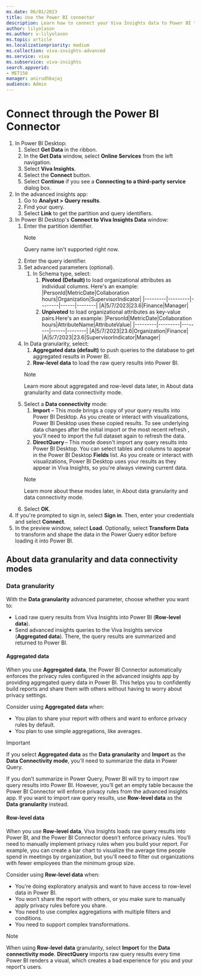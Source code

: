 ```yaml
---
ms.date: 06/01/2023
title: Use the Power BI connector
description: Learn how to connect your Viva Insights data to Power BI through the Power BI connector
author: lilyolason
ms.author: v-lilyolason
ms.topic: article
ms.localizationpriority: medium 
ms.collection: viva-insights-advanced 
ms.service: viva 
ms.subservice: viva-insights 
search.appverid: 
- MET150 
manager: anirudhbajaj
audience: Admin
---
```


# Connect through the Power BI Connector

1. In Power BI Desktop:
    1. Select **Get Data** in the ribbon.
    1. In the **Get Data** window, select **Online Services** from the left navigation.
    1. Select **Viva Insights**. 
    1. Select the **Connect** button.
    1. Select **Continue** if you see a **Connecting to a third-party service** dialog box.
1. In the advanced insights app:
    1. Go to **Analyst > Query results**.
    1. Find your query.
    1. Select **Link** to get the partition and query identifiers.
1. In Power BI Desktop's **Connect to Viva Insights Data** window:
    1. Enter the partition identifier.
        >[!Note]
        >Query name isn't supported right now.
    1. Enter the query identifier.
    1. Set advanced parameters (optional).
        1. In Schema type, select:
            1. **Pivoted (Default)** to load organizational attributes as individual columns. Here's an example:
            |PersonId|MetricDate|Collaboration hours|Organization|SupervisorIndicator|
            |---------|---------|--------|------|--------|
            |A|5/7/2023|23.6|Finance|Manager|
            1. **Unpivoted** to load organizational attributes as key-value pairs.Here's an example:
            |PersonId|MetricDate|Collaboration hours|AttributeName|AttributeValue|
            |---------|---------|--------|------|--------|
            |A|5/7/2023|23.6|Organization|Finance|
            |A|5/7/2023|23.6|SupervisorIndicator|Manager|
    1. In Data granularity, select:
        1. **Aggregated data (default)** to push queries to the database to get aggregated results in Power BI.
        1. **Row-level data** to load the raw query results into Power BI. <!--would like more of an explanation on the difference between these options-->
        >[!Note]
        >Learn more about aggregated and row-level data later, in About data granularity and data connectivity mode.
    2. Select a **Data connectivity** mode:
        1. **Import** – This mode brings a copy of your query results into Power BI Desktop. As you create or interact with visualizations, Power BI Desktop uses these copied results. To see underlying data changes after the initial import or the most recent refresh <!--what do they mean by the most recent refresh?-->, you'll need to import the full dataset again to refresh the data.
        1. **DirectQuery** – This mode doesn't import any query results into Power BI Desktop. You can select tables and columns <!--can we just say columns?--> to appear in the Power BI Desktop **Fields** list. As you create or interact with visualizations, Power BI Desktop uses your results as they appear in Viva Insights, so you're always viewing current data.
        >[!Note]
        >Learn more about these modes later, in About data granularity and data connectivity mode.
    1. Select **OK**.
1.	If you're prompted to sign in, select **Sign in**. Then, enter your credentials and select **Connect**.
1. In the preview window, select **Load**. Optionally, select **Transform Data** to transform and shape the data in the Power Query editor before loading it into Power BI.

## About data granularity and data connectivity modes

### Data granularity

With the **Data granularity** advanced parameter, choose whether you want to:

* Load raw query results from Viva Insights into Power BI (**Row-level data**).
* Send advanced insights <!--correct? or PBI?--> queries to the Viva Insights service (**Aggregated data**). There, the query results are summarized and returned to Power BI. 

#### Aggregated data

When you use **Aggregated data**, the Power BI Connector automatically enforces the privacy rules configured in the advanced insights app by providing aggregated query data in Power BI. This helps you to confidently build reports and share them with others without having to worry about privacy settings.

Consider using **Aggregated data** when:

* You plan to share your report with others and want to enforce privacy rules by default.
* You plan to use simple aggregations, like averages.

>[!Important]
>If you select **Aggregated data** as the **Data granularity** and **Import** as the **Data Connectivity mode**, you'll need to summarize the data in Power Query. <!--is this the grouping function?--> 
>
>If you don’t summarize in Power Query, Power BI will try to import raw query results into Power BI. However, you’ll get an empty table because the Power BI Connector will enforce privacy rules from the advanced insights app. If you want to import raw query results, use **Row-level data** as the **Data granularity** instead.

#### Row-level data

When you use **Row-level data**, Viva Insights loads raw query results into Power BI, and the Power BI Connector doesn't enforce privacy rules. You’ll need to manually implement privacy rules when you build your report. For example, you can create a bar chart to visualize the average time people spend in meetings by organization, but you'll need to filter out organizations with fewer employees than the minimum group size.

Consider using **Row-level data** when:

* You're doing exploratory analysis and want to have access to row-level data in Power BI.
* You won’t share the report with others, or you make sure to manually apply privacy rules before you share.
* You need to use complex aggregations with multiple filters and conditions.
* You need to support complex transformations.

>[!Note]
>When using **Row-level data** granularity, select **Import** for the **Data connectivity mode**. **DirectQuery** imports raw query results every time Power BI renders a visual, which creates a bad experience for you and your report's users.



